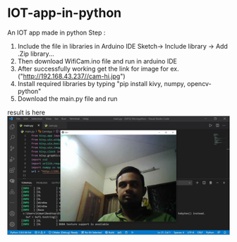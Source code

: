 # IOT-app-in-python
An IOT app made in python 
Step :
1.  Include the file in libraries in Arduino IDE Sketch-> Include library -> Add .Zip library...
2.  Then download WifiCam.ino file and run in arduino IDE
3.  After successfully working get the link for image for ex. ("http://192.168.43.237//cam-hi.jpg")
4.  Install required libraries by typing "pip install kivy, numpy, opencv-python"
5.  Download the main.py file and run

result is here ![image](https://github.com/Himanshu495-rada/IOT-app-in-python/blob/main/Capture.JPG?raw=true)
